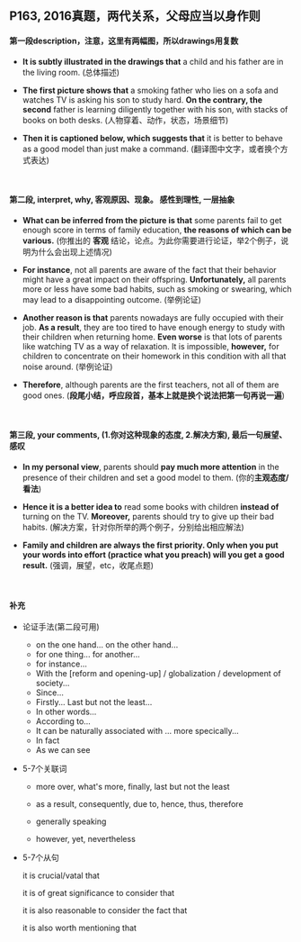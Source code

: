 ##	P163, 2016真题，两代关系，父母应当以身作则

####	第一段description，注意，这里有两幅图，所以drawings用复数

*	**It is subtly illustrated in the drawings that** a child and his father are in the living room. (总体描述)

*	**The first picture shows that** a smoking father who lies on a sofa and watches TV is asking his son to study hard. **On the contrary, the second** father is learning diligently together with his son, with stacks of books on both desks. (人物穿着、动作，状态，场景细节)

*	**Then it is captioned below, which suggests that** it is better to behave as a good model than just make a command. (翻译图中文字，或者换个方式表达)

<br/>

####	第二段, interpret, why, 客观原因、现象。 感性到理性, 一层抽象

*	**What can be inferred from the picture is that** some parents fail to get enough score in terms of family education, **the reasons of which can be various.** (你推出的 **客观** 结论，论点。为此你需要进行论证，举2个例子，说明为什么会出现上述情况)

*	**For instance**, not all parents are aware of the fact that their behavior might have a great impact on their offspring. **Unfortunately,** all parents more or less have some bad habits, such as smoking or swearing, which may lead to a disappointing outcome. (举例论证)

*	**Another reason is that** parents nowadays are fully occupied with their job. **As a result**, they are too tired to have enough energy to study with their children when returning home. **Even worse** is that lots of parents like watching TV as a way of relaxation. It is impossible, **however,** for children to concentrate on their homework in this condition with all that noise around. (举例论证)

*	**Therefore**, although parents are the first teachers, not all of them are good ones. (**段尾小结，呼应段首，基本上就是换个说法把第一句再说一遍**)

<br/>

####	第三段, your comments, (1.你对这种现象的态度, 2.解决方案), 最后一句展望、感叹

*	**In my personal view**, parents should **pay much more attention** in the presence of their children and set a good model to them. (你的**主观态度/看法**)

*	**Hence it is a better idea to** read some books with children **instead of** turning on the TV. **Moreover,** parents should try to give up their bad habits. (解决方案，针对你所举的两个例子，分别给出相应解法)

*	**Family and children are always the first priority. Only when you put your words into effort (practice what you preach) will you get a good result.** (强调，展望，etc，收尾点题)

<br/>

####	补充

*	论证手法(第二段可用)

	*	on the one hand... on the other hand...
	*	for one thing... for another...
	*	for instance...
	*	With the [reform and opening-up] / globalization / development of society...
	*	Since...
	*	Firstly... Last but not the least...
	*	In other words...
	*	According to...
	*	It can be naturally associated with ... more specically...
	*	In fact
	*	As we can see

*	5-7个关联词

	*	more over, what's more, finally, last but not the least

	*	as a result, consequently, due to, hence, thus, therefore

	*	generally speaking

	*	however, yet, nevertheless

*	5-7个从句

	it is crucial/vatal that

	it is of great significance to consider that

	it is also reasonable to consider the fact that 

	it is also worth mentioning that
